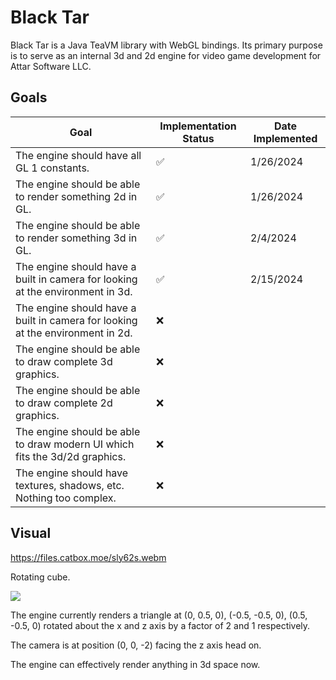 # Black Tar
Black Tar is a Java TeaVM library with WebGL bindings. Its primary purpose is to serve as an internal 3d and 2d engine for video game development for Attar Software LLC.

## Goals
| Goal | Implementation Status | Date Implemented |
|--------------|-----------|------------|
| The engine should have all GL 1 constants.|✅|1/26/2024|
| The engine should be able to render something 2d in GL.|✅|1/26/2024|
| The engine should be able to render something 3d in GL.|✅|2/4/2024|
| The engine should have a built in camera for looking at the environment in 3d. |✅|2/15/2024|
| The engine should have a built in camera for looking at the environment in 2d. |❌| |
| The engine should be able to draw complete 3d graphics. |❌| |
| The engine should be able to draw complete 2d graphics. |❌| |
| The engine should be able to draw modern UI which fits the 3d/2d graphics. |❌| |
| The engine should have textures, shadows, etc. Nothing too complex. |❌| |

## Visual

https://files.catbox.moe/sly62s.webm

Rotating cube.

![](https://i.imgur.com/FzbDDFd.gif)

The engine currently renders a triangle at (0, 0.5, 0), (-0.5, -0.5, 0), (0.5, -0.5, 0) rotated about the x and z axis by a factor of 2 and 1 respectively.

The camera is at position (0, 0, -2) facing the z axis head on.

The engine can effectively render anything in 3d space now. 
